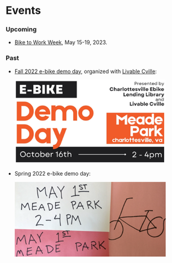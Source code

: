 # 

# Events

### Upcoming

* [Bike to Work Week](https://biketoworkcville.org), May 15-19, 2023.

### Past

* [Fall 2022 e-bike demo day](https://www.eventbrite.com/e/ebike-demo-day-october-tickets-411906010967), organized with [Livable Cville](http://livablecville.org):

  <img src="/events/fall-2022-flyer-crop.jpg" alt="Fall 2022 demo day flyer" width=400 />

* Spring 2022 e-bike demo day:

  <img src="/events/spring-2022-flyer-crop.png" alt="Spring 2022 demo day flyer" width=400 />

